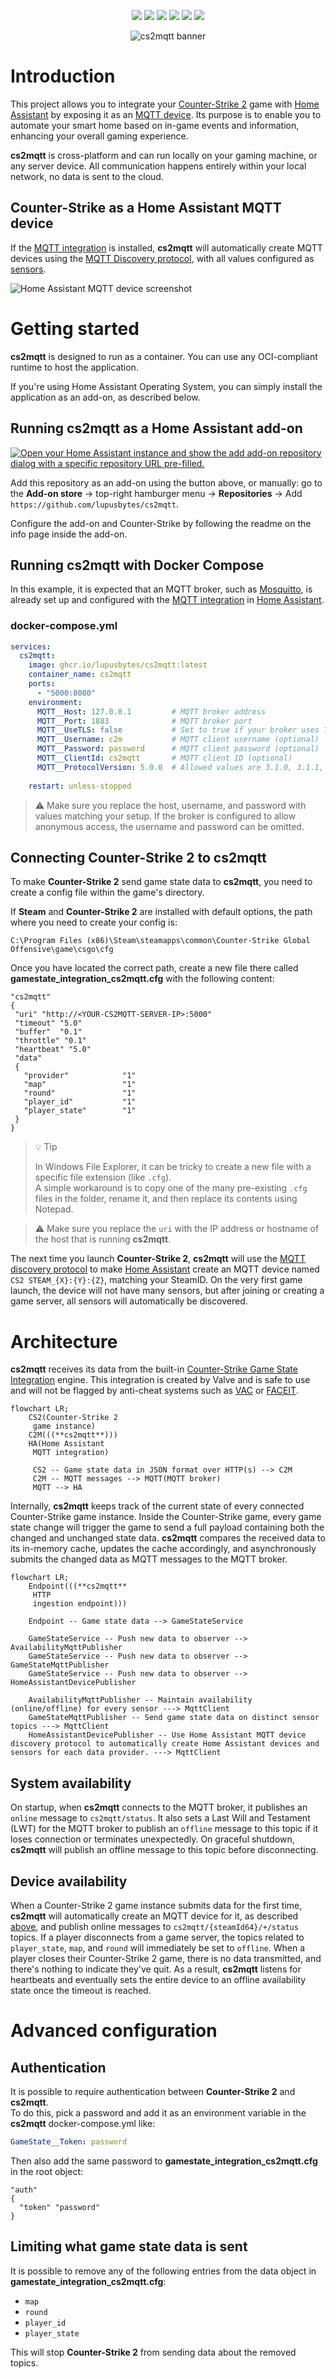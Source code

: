<p align="center">
    <a href="https://github.com/lupusbytes/cs2mqtt/actions/workflows/build.yml"><img src="https://github.com/lupusbytes/cs2mqtt/actions/workflows/build.yml/badge.svg"></a>
    <a href="https://github.com/lupusbytes/cs2mqtt/actions/workflows/docker.yml"><img src="https://github.com/lupusbytes/cs2mqtt/actions/workflows/docker.yml/badge.svg"></a>
    <a href="https://codecov.io/gh/lupusbytes/cs2mqtt"><img src="https://codecov.io/gh/lupusbytes/cs2mqtt/graph/badge.svg?token=FJYRCDUDRH"></a>
    <a href="https://sonarcloud.io/summary/new_code?id=lupusbytes_cs2mqtt"><img src="https://sonarcloud.io/api/project_badges/measure?project=lupusbytes_cs2mqtt&metric=security_rating"></a>
    <a href="https://sonarcloud.io/summary/new_code?id=lupusbytes_cs2mqtt"><img src="https://sonarcloud.io/api/project_badges/measure?project=lupusbytes_cs2mqtt&metric=reliability_rating"></a>
    <a href="https://sonarcloud.io/summary/new_code?id=lupusbytes_cs2mqtt"><img src="https://sonarcloud.io/api/project_badges/measure?project=lupusbytes_cs2mqtt&metric=sqale_rating"></a>
</p>
<p align="center">
  <img src="docs/images/banner.png" alt="cs2mqtt banner">
<p>

# Introduction

This project allows you to integrate your [Counter-Strike 2](https://store.steampowered.com/app/730/CounterStrike_2/) game with [Home Assistant](https://www.home-assistant.io/) by exposing it as an [MQTT device](https://www.home-assistant.io/integrations/mqtt/).
Its purpose is to enable you to automate your smart home based on in-game events and information, enhancing your overall gaming experience.

**cs2mqtt** is cross-platform and can run locally on your gaming machine, or any server device. All communication happens entirely within your local network, no data is sent to the cloud.

## Counter-Strike as a Home Assistant MQTT device
If the [MQTT integration](https://www.home-assistant.io/integrations/mqtt/) is installed, **cs2mqtt** will automatically create MQTT devices using the [MQTT Discovery protocol](https://www.home-assistant.io/integrations/mqtt/#mqtt-discovery), with all values configured as [sensors](https://www.home-assistant.io/integrations/sensor.mqtt/).

![Home Assistant MQTT device screenshot](docs/images/ha_mqtt_device.png)

# Getting started
**cs2mqtt** is designed to run as a container. You can use any OCI-compliant runtime to host the application. 

If you're using Home Assistant Operating System, you can simply install the application as an add-on, as described below.

## Running **cs2mqtt** as a Home Assistant add-on
[![Open your Home Assistant instance and show the add add-on repository dialog with a specific repository URL pre-filled.](https://my.home-assistant.io/badges/supervisor_add_addon_repository.svg)](https://my.home-assistant.io/redirect/supervisor_add_addon_repository/?repository_url=https%3A%2F%2Fgithub.com%2Flupusbytes%2Fcs2mqtt)

Add this repository as an add-on using the button above, or manually:
 go to the **Add-on store** → top-right hamburger menu → **Repositories** → Add
`https://github.com/lupusbytes/cs2mqtt`.

Configure the add-on and Counter-Strike by following the readme on the info page inside the add-on.

## Running **cs2mqtt** with Docker Compose

In this example, it is expected that an MQTT broker, such as [Mosquitto](https://mosquitto.org/), is already set up and configured with the [MQTT integration](https://www.home-assistant.io/integrations/mqtt/) in [Home Assistant](https://www.home-assistant.io/).

### docker-compose.yml

```yaml
services:
  cs2mqtt:
    image: ghcr.io/lupusbytes/cs2mqtt:latest
    container_name: cs2mqtt
    ports:
      - "5000:8080"
    environment:
      MQTT__Host: 127.0.0.1         # MQTT broker address
      MQTT__Port: 1883              # MQTT broker port
      MQTT__UseTLS: false           # Set to true if your broker uses TLS (optional, default: false)
      MQTT__Username: c2m           # MQTT client username (optional)
      MQTT__Password: password      # MQTT client password (optional)
      MQTT__ClientId: cs2mqtt       # MQTT client ID (optional)
      MQTT__ProtocolVersion: 5.0.0  # Allowed values are 3.1.0, 3.1.1, or 5.0.0 (optional, default: 5.0.0)
      
    restart: unless-stopped
```
 
>⚠️ Make sure you replace the host, username, and password with values matching your setup. 
If the broker is configured to allow anonymous access, the username and password can be omitted.

## Connecting **Counter-Strike 2** to **cs2mqtt**

To make **Counter-Strike 2** send game state data to **cs2mqtt**, you need to create a config file within the game's directory.

If **Steam** and **Counter-Strike 2** are installed with default options, the path where you need to create your config is:

```
C:\Program Files (x86)\Steam\steamapps\common\Counter-Strike Global Offensive\game\csgo\cfg
```

Once you have located the correct path, create a new file there called **gamestate_integration_cs2mqtt.cfg** with the following content:

```
"cs2mqtt"
{
 "uri" "http://<YOUR-CS2MQTT-SERVER-IP>:5000"
 "timeout" "5.0"
 "buffer"  "0.1"
 "throttle" "0.1"
 "heartbeat" "5.0"
 "data"
 {
   "provider"            "1" 
   "map"                 "1"      
   "round"               "1"
   "player_id"           "1"
   "player_state"        "1"
 }
}
```

> 💡 Tip
>
>In Windows File Explorer, it can be tricky to create a new file with a specific file extension (like `.cfg`).  
A simple workaround is to copy one of the many pre-existing `.cfg` files in the folder, rename it, and then replace its contents using Notepad.

>⚠️ Make sure you replace the `uri` with the IP address or hostname of the host that is running **cs2mqtt**.

The next time you launch **Counter-Strike 2**, **cs2mqtt** will use the [MQTT discovery protocol](https://www.home-assistant.io/integrations/mqtt/#mqtt-discovery) to make [Home Assistant](https://www.home-assistant.io/) create an MQTT device named `CS2 STEAM_{X}:{Y}:{Z}`, matching your SteamID. On the very first game launch, the device will not have many sensors, but after joining or creating a game server, all sensors will automatically be discovered.

# Architecture
**cs2mqtt** receives its data from the built-in [Counter-Strike Game State Integration](https://developer.valvesoftware.com/wiki/Counter-Strike:_Global_Offensive_Game_State_Integration) engine. This integration is created by Valve and is safe to use and will not be flagged by anti-cheat systems such as [VAC](https://help.steampowered.com/en/faqs/view/571A-97DA-70E9-FF74) or [FACEIT](https://www.faceit.com/en/anti-cheat).

```mermaid
flowchart LR;
    CS2(Counter-Strike 2
     game instance)
    C2M(((**cs2mqtt**)))
    HA(Home Assistant
     MQTT integration)

     CS2 -- Game state data in JSON format over HTTP(s) --> C2M
     C2M -- MQTT messages --> MQTT(MQTT broker)
     MQTT --> HA
```

Internally, **cs2mqtt** keeps track of the current state of every connected Counter-Strike game instance.
Inside the Counter-Strike game, every game state change will trigger the game to send a full payload containing both the changed and unchanged state data.
**cs2mqtt** compares the received data to its in-memory cache, updates the cache accordingly, and asynchronously submits the changed data as MQTT messages to the MQTT broker.

```mermaid
flowchart LR;
    Endpoint(((**cs2mqtt**
     HTTP
     ingestion endpoint)))

    Endpoint -- Game state data --> GameStateService

    GameStateService -- Push new data to observer --> AvailabilityMqttPublisher
    GameStateService -- Push new data to observer --> GameStateMqttPublisher
    GameStateService -- Push new data to observer --> HomeAssistantDevicePublisher

    AvailabilityMqttPublisher -- Maintain availability (online/offline) for every sensor ---> MqttClient
    GameStateMqttPublisher -- Send game state data on distinct sensor topics ---> MqttClient
    HomeAssistantDevicePublisher -- Use Home Assistant MQTT device discovery protocol to automatically create Home Assistant devices and sensors for each data provider. ---> MqttClient
```

## System availability
On startup, when **cs2mqtt** connects to the MQTT broker, it publishes an `online` message to `cs2mqtt/status`.
It also sets a Last Will and Testament (LWT) for the MQTT broker to publish an `offline` message to this topic if it loses connection or terminates unexpectedly.
On graceful shutdown, **cs2mqtt** will publish an offline message to this topic before disconnecting.

## Device availability
When a Counter-Strike 2 game instance submits data for the first time, **cs2mqtt** will automatically create an MQTT device for it, as described [above](#counter-strike-as-a-home-assistant-mqtt-device), and publish online messages to `cs2mqtt/{steamId64}/+/status` topics.
If a player disconnects from a game server, the topics related to `player_state`, `map`, and `round` will immediately be set to `offline`.
When a player closes their Counter-Strike 2 game, there is no data transmitted, and there's nothing to indicate they've quit. As a result, **cs2mqtt** listens for heartbeats and eventually sets the entire device to an offline availability state once the timeout is reached.


# Advanced configuration

## Authentication
It is possible to require authentication between **Counter-Strike 2** and **cs2mqtt**.  
To do this, pick a password and add it as an environment variable in the **cs2mqtt** docker-compose.yml like:

```yaml
GameState__Token: password
```

Then also add the same password to **gamestate_integration_cs2mqtt.cfg** in the root object:

```
"auth"
{
  "token" "password"
}
```

## Limiting what game state data is sent

It is possible to remove any of the following entries from the data object in **gamestate_integration_cs2mqtt.cfg**:  
- `map`
- `round`
- `player_id`
- `player_state`

This will stop **Counter-Strike 2** from sending data about the removed topics.
